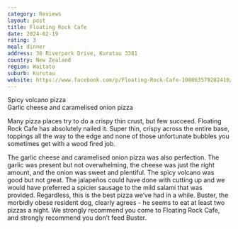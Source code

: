 ```yaml
---
category: Reviews
layout: post
title: Floating Rock Cafe
date: 2024-02-19
rating: 3
meal: dinner
address: 30 Riverpark Drive, Kuratau 3381
country: New Zealand
region: Waitato
suburb: Kurutau
website: https://www.facebook.com/p/Floating-Rock-Cafe-100063579282410/
---
```

Spicy volcano pizza  
Garlic cheese and caramelised onion pizza  

Many pizza places try to do a crispy thin crust, but few succeed. Floating Rock Cafe has absolutely nailed it. Super thin, crispy across the entire base, toppings all the way to the edge and none of those unfortunate bubbles you sometimes get with a wood fired job. 

The garlic cheese and caramelised onion pizza was also perfection. The garlic was present but not overwhelming, the cheese was just the right amount, and the onion was sweet and plentiful. The spicy volcano was good but not great. The jalapeños could have done with cutting up and we would have preferred a spicier sausage to the mild salami that was provided. Regardless, this is the best pizza we’ve had in a while. Buster, the morbidly obese resident dog, clearly agrees - he seems to eat at least two pizzas a night. We strongly recommend you come to Floating Rock Cafe, and strongly recommend you don’t feed Buster. 
